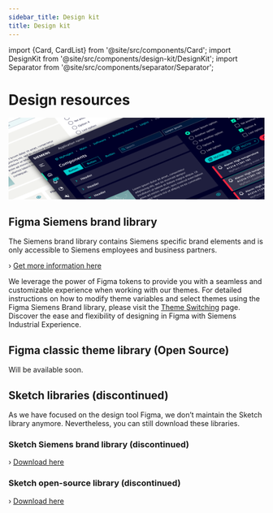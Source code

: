 ```yaml
---
sidebar_title: Design kit
title: Design kit
---
```


import {Card, CardList} from '@site/src/components/Card';
import DesignKit from '@site/src/components/design-kit/DesignKit';
import Separator from '@site/src/components/separator/Separator';

# Design resources

![design kit](./image.png)

## Figma Siemens brand library

The Siemens brand library contains Siemens specific brand elements and is only accessible to Siemens employees and business partners.

› [Get more information here](https://siemens-ix.code.siemens.io/ix-brand-theme/)

We leverage the power of Figma tokens to provide you with a seamless and customizable experience when working with our themes. For detailed instructions on how to modify theme variables and select themes using the Figma Siemens Brand library, please visit the [Theme Switching](../guidelines/theme-switching.md) page. Discover the ease and flexibility of designing in Figma with Siemens Industrial Experience.
## Figma classic theme library (Open Source)
Will be available soon.

## Sketch libraries (discontinued)
As we have focused on the design tool Figma, we don’t maintain the Sketch library anymore. Nevertheless, you can still download these libraries.

### Sketch Siemens brand library (discontinued)

› [Download here](https://siemens-ix.code.siemens.io/ix-brand-theme/sketch.zip)

### Sketch open-source library (discontinued)

› [Download here](/files/sketch.zip)
